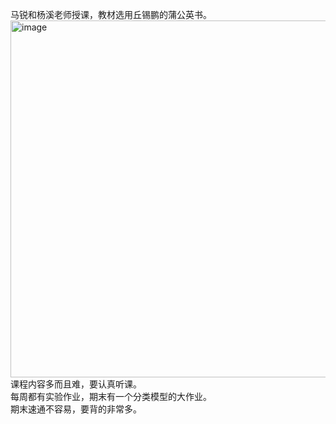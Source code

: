 马锐和杨溪老师授课，教材选用丘锡鹏的蒲公英书。  
<img width="968" height="571" alt="image" src="https://github.com/user-attachments/assets/38dce13d-cd55-45be-8761-d084cac33746" />  
课程内容多而且难，要认真听课。  
每周都有实验作业，期末有一个分类模型的大作业。  
期末速通不容易，要背的非常多。  
